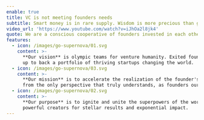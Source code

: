 ```yaml
---
enable: true
title: VC is not meeting founders needs
subtitle: Smart money is in rare supply. Wisdom is more precious than gold.
video_url: 'https://www.youtube.com/watch?v=iJhOa2l8jk4'
quote: We are a conscious cooperative of founders invested in each other’s success
features:
  - icon: /images/go-supernova/01.svg
    content: >-
      **Our vision** is olympic teams for venture humanity. Exited founders teaming
      up to back a portfolio of thriving startups changing the world.
  - icon: /images/go-supernova/03.svg
    content: >-
      **Our mission** is to accelerate the realization of the founder's vision –
      from the only perspective that truly understands, as founders ourselves.
  - icon: /images/go-supernova/02.svg
    content: >-
      **Our purpose** is to ignite and unite the superpowers of the world's most
      powerful creators for stellar results and exponential impact.
---
```


